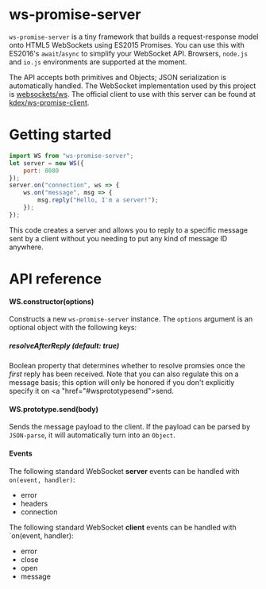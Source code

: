 # ws-promise-server
`ws-promise-server` is a tiny framework that builds a request-response model onto HTML5 WebSockets using ES2015 Promises. You can use this with ES2016's `await`/`async` to simplify your WebSocket API. Browsers, `node.js` and `io.js` environments are supported at the moment.

The API accepts both primitives and Objects; JSON serialization is automatically handled. The WebSocket implementation used by this project is [websockets/ws](https://github.com/websockets/ws). The official client to use with this server can be found at [kdex/ws-promise-client](https://github.com/kdex/ws-promise-client).

# Getting started
```js
import WS from "ws-promise-server";
let server = new WS({
	port: 8080
});
server.on("connection", ws => {
	ws.on("message", msg => {
		msg.reply("Hello, I'm a server!");
	});
});
```
This code creates a server and allows you to reply to a specific message sent by a client without you needing to put any kind of message ID anywhere.
# API reference
#### WS.constructor(options)
Constructs a new `ws-promise-server` instance. The `options` argument is an optional object with the following keys:
##### resolveAfterReply (default: true)
Boolean property that determines whether to resolve promsies once the *first* reply has been received. Note that you can also regulate this on a message basis; this option will only be honored if you don't explicitly specify it on <a "href="#wsprototypesend">send</a>.
#### WS.prototype.send(body)
Sends the message payload to the client. If the payload can be parsed by `JSON-parse`, it will automatically turn into an `Object`.

#### Events
The following standard WebSocket **server** events can be handled with `on(event, handler)`:
- error
- headers
- connection

The following standard WebSocket **client** events can be handled with `on(event, handler):
- error
- close
- open
- message